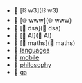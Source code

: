 * 📂 [⛓ w3](⛓ w3)
* 📂 [🌐 www](🌐 www)
* 📂 [🔫 dsa](🔫 dsa)
* 📂 [🤖 AI](🤖 AI)
* 📂 [🧮 maths](🧮 maths)
* 📂 [languages](languages)
* 📂 [mobile](mobile)
* 📂 [philosophy](philosophy)
* 📂 [qa](qa)

